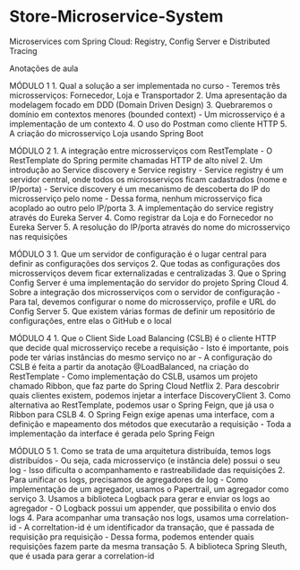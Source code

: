# Store-Microservice-System

Microservices com Spring Cloud: Registry, Config Server e Distributed Tracing

Anotações de aula

MÓDULO 1
    1. Qual a solução a ser implementada no curso
        - Teremos três microsserviços: Fornecedor, Loja e Transportador
    2. Uma apresentação da modelagem focado em DDD (Domain Driven Design)
    3. Quebraremos o domínio em contextos menores (bounded context)
        - Um microsserviço é a implementação de um contexto
    4. O uso do Postman como cliente HTTP
    5. A criação do microsserviço Loja usando Spring Boot

MÓDULO 2
    1. A integração entre microsserviços com RestTemplate
        - O RestTemplate do Spring permite chamadas HTTP de alto nível
    2. Um introdução ao Service discovery e Service registry
        - Service registry é um servidor central, onde todos os microsserviços ficam cadastrados (nome e IP/porta)
        - Service discovery é um mecanismo de descoberta do IP do microsserviço pelo nome
        - Dessa forma, nenhum microsserviço fica acoplado ao outro pelo IP/porta
    3. A implementação do service registry através do Eureka Server
    4. Como registrar da Loja e do Fornecedor no Eureka Server
    5. A resolução do IP/porta através do nome do microsserviço nas requisições

MÓDULO 3
    1. Que um servidor de configuração é o lugar central para definir as configurações dos serviços
    2. Que todas as configurações dos microsserviços devem ficar externalizadas e centralizadas
    3. Que o Spring Config Server é uma implementação do servidor do projeto Spring Cloud
    4. Sobre a integração dos microsserviços com o servidor de configuração
        - Para tal, devemos configurar o nome do microsserviço, profile e URL do Config Server
    5. Que existem várias formas de definir um repositório de configurações, entre elas o GitHub e o local

MÓDULO 4
    1. Que o Client Side Load Balancing (CSLB) é o cliente HTTP que decide qual microsserviço recebe a requisição
        - Isto é importante, pois pode ter várias instâncias do mesmo serviço no ar
        - A configuração do CSLB é feita a partir da anotação @LoadBalanced, na criação do RestTemplate
        - Como implementação do CSLB, usamos um projeto chamado Ribbon, que faz parte do Spring Cloud Netflix
    2. Para descobrir quais clientes existem, podemos injetar a interface DiscoveryClient
    3. Como alternativa ao RestTemplate, podemos usar o Spring Feign, que já usa o Ribbon para CSLB
    4. O Spring Feign exige apenas uma interface, com a definição e mapeamento dos métodos que executarão a requisição
        - Toda a implementação da interface é gerada pelo Spring Feign

MÓDULO 5
    1. Como se trata de uma arquitetura distribuída, temos logs distribuídos
        - Ou seja, cada microsserviço (e instância dele) possui o seu log
        - Isso dificulta o acompanhamento e rastreabilidade das requisições
    2. Para unificar os logs, precisamos de agregadores de log
        - Como implementação de um agregador, usamos o Papertrail, um agregador como serviço
    3. Usamos a biblioteca Logback para gerar e enviar os logs ao agregador
        - O Logback possui um appender, que possibilita o envio dos logs
    4. Para acompanhar uma transação nos logs, usamos uma correlation-id
        - A correltation-id é um identificador da transação, que é passada de requisição pra requisição
        - Dessa forma, podemos entender quais requisições fazem parte da mesma transação
    5. A biblioteca Spring Sleuth, que é usada para gerar a correlation-id
